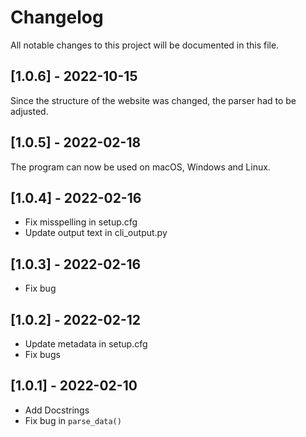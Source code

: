 # Changelog

All notable changes to this project will be documented in this file.

## [1.0.6] - 2022-10-15

Since the structure of the website was changed, the parser had to be adjusted.

## [1.0.5] - 2022-02-18

The program can now be used on macOS, Windows and Linux.

## [1.0.4] - 2022-02-16

* Fix misspelling in setup.cfg
* Update output text in cli_output.py

## [1.0.3] - 2022-02-16

* Fix bug

## [1.0.2] - 2022-02-12

* Update metadata in setup.cfg
* Fix bugs

## [1.0.1] - 2022-02-10

* Add Docstrings
* Fix bug in `parse_data()`

